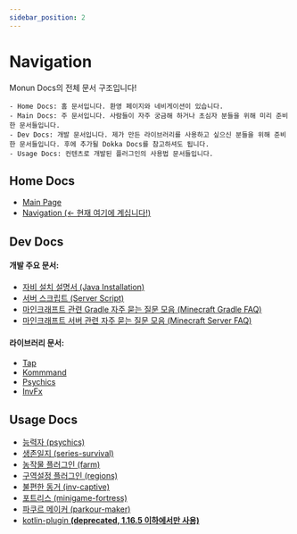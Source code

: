 ```yaml
---
sidebar_position: 2
---
```


# Navigation

Monun Docs의 전체 문서 구조입니다!

```
- Home Docs: 홈 문서입니다. 환영 페이지와 네비게이션이 있습니다.
- Main Docs: 주 문서입니다. 사람들이 자주 궁금해 하거나 초심자 분들을 위해 미리 준비한 문서들입니다.
- Dev Docs: 개발 문서입니다. 제가 만든 라이브러리를 사용하고 싶으신 분들을 위해 준비한 문서들입니다. 후에 추가될 Dokka Docs를 참고하셔도 됩니다.
- Usage Docs: 컨텐츠로 개발된 플러그인의 사용법 문서들입니다.
```

## Home Docs

- [Main Page](./Index)
- [Navigation (<- 현재 여기에 계십니다!)](./Navigation)

## Dev Docs

#### 개발 주요 문서:

- [자비 설치 설명서 (Java Installation)](<../Dev Docs/Java-Installation>)
- [서버 스크립트 (Server Script)](<../Dev Docs/Server-Script>)
- [마인크래프트 관련 Gradle 자주 묻는 질문 모음 (Minecraft Gradle FAQ)](<../Dev Docs/Minecraft-Gradle-FAQ>)
- [마인크래프트 서버 관련 자주 묻는 질문 모음 (Minecraft Server FAQ)](<../Dev Docs/Minecraft-Server-FAQ>)

#### 라이브러리 문서:

- [Tap](<../Dev Docs/tap/Index>)
- [Kommmand](<../Dev Docs/kommand/Index>)
- [Psychics](<../Dev Docs/psychics/Develop/Index>)
- [InvFx](<../Dev Docs/invfx/Index>)

## Usage Docs

- [능력자 (psychics)](<../Dev Docs/psychics/Plugin Usage/Index>)
- [생존일지 (series-survival)](<../Usage Docs/series-survival/Index>)
- [농작물 플러그인 (farm)](<../Usage Docs/farm/Index>)
- [구역설정 플러그인 (regions)](<../Usage Docs/regions/Index>)
- [불편한 동거 (inv-captive)](<../Usage Docs/inv-captive/Index>)
- [포트리스 (minigame-fortress)](<../Usage Docs/minigame-fortress/Index>)
- [파쿠르 메이커 (parkour-maker)](<../Usage Docs/parkour-maker/Index>)
- [kotlin-plugin **(deprecated, 1.16.5 이하에서만 사용)**](<../Usage Docs/kotlin-plugin/Index>)